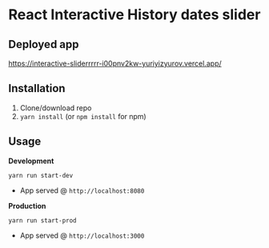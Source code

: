 # React Interactive History dates slider
## Deployed app
https://interactive-sliderrrrr-i00pnv2kw-yuriyizyurov.vercel.app/
## Installation
1. Clone/download repo
2. `yarn install` (or `npm install` for npm)

## Usage
**Development**

`yarn run start-dev`

* App served @ `http://localhost:8080`

**Production**

`yarn run start-prod`

* App served @ `http://localhost:3000`


